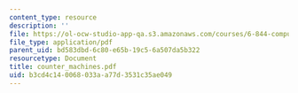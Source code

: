 ```yaml
---
content_type: resource
description: ''
file: https://ol-ocw-studio-app-qa.s3.amazonaws.com/courses/6-844-computability-theory-of-and-with-scheme-spring-2003/b3cd4c140068033aa77d3531c35ae049_counter_machines.pdf
file_type: application/pdf
parent_uid: bd583dbd-6c80-e65b-19c5-6a507da5b322
resourcetype: Document
title: counter_machines.pdf
uid: b3cd4c14-0068-033a-a77d-3531c35ae049
---
```

